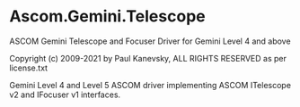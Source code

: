 # Ascom.Gemini.Telescope
ASCOM Gemini Telescope and Focuser Driver for Gemini Level 4 and above

Copyright (c) 2009-2021 by Paul Kanevsky, ALL RIGHTS RESERVED as per license.txt

Gemini Level 4 and Level 5 ASCOM driver implementing ASCOM ITelescope v2 and IFocuser v1 interfaces.
